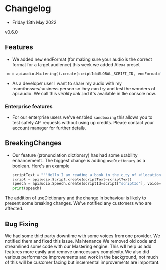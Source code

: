# Changelog

* Friday 13th May 2022

v0.6.0
## Features
* We added new endFormat (for making sure your audio is the correct format for a target audience) this week we added Alexa preset 
```python
 m = apiaudio.Mastering().create(scriptId=GLOBAL_SCRIPT_ID, endFormat="mp3_alexa")
 ```

* As a developer user I want to share my audio with my team/bosses/business person so they can try and test the wonders of api.audio. We call this *virality link* and it's available in the console now. 


### Enterprise features
* For our enterprise users we've enabled `sandboxing` this allows you to test safely API requests without using up credits. Please contact your account manager for further details. 


## BreakingChanges
* Our feature (pronunciation dictionary) has had some usability enhancements. The biggest change is adding `useDictionary` as a boolean. 
Here's an example
  ```python
  scriptText = """Hello I am reading a book in the city of <!location>reading<!> today"""
  script = apiaudio.Script.create(scriptText=scriptText)
  speech = apiaudio.Speech.create(scriptId=script["scriptId"], voice="Ryan", useDictionary=True)
  print(speech)
  ```
The addition of useDictionary and the change in behaviour is likely to present some breaking changes. We've notified any customers who are affected. 

## Bug Fixing
We had some third party downtime with some voices from one provider. We notified them and fixed this issue. 
Maintenance
We removed old code and streamlined some code with our Mastering engine. This will help us add features more easily and remove unnecessary complexity. 
We also did various performance improvements and work in the background, not much of this will be customer facing but incremental improvements are important. 

